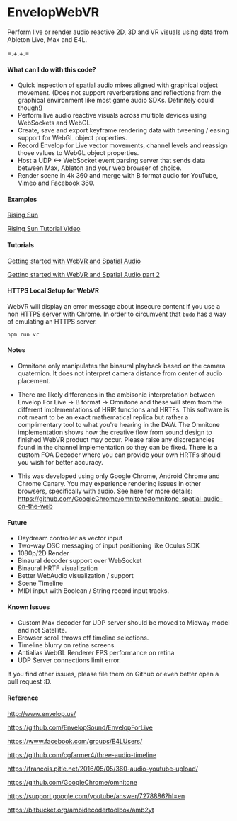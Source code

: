 EnvelopWebVR
===================
Perform live or render audio reactive 2D, 3D and VR visuals using data from Ableton Live, Max and E4L. 

=.+.+.=

#### What can I do with this code?
- Quick inspection of spatial audio mixes aligned with graphical object movement. 
(Does not support reverberations and reflections from the graphical environment like most game audio SDKs. Definitely could though!)
- Perform live audio reactive visuals across multiple devices using WebSockets and WebGL.
- Create, save and export keyframe rendering data with tweening / easing support for WebGL object properties.
- Record Envelop for Live vector movements, channel levels and reassign those values to WebGL object properties.
- Host a UDP <-> WebSocket event parsing server that sends data between Max, Ableton and your web browser of choice.
- Render scene in 4k 360 and merge with B format audio for YouTube, Vimeo and Facebook 360. 

#### Examples
[Rising Sun](http://chasefarmer.com/envelop/)

[Rising Sun Tutorial Video](https://www.youtube.com/watch?v=zUqWMz1Lp_c)

#### Tutorials
[Getting started with WebVR and Spatial Audio](http://chasefarmer.com/articles/2017-01-09-getting-started-with-webvr-and-spatial-audio/)

[Getting started with WebVR and Spatial Audio part 2](http://chasefarmer.com/articles/2017-02-16-webvr-and-spatial-audio-part-2/)

#### HTTPS Local Setup for WebVR
WebVR will display an error message about insecure content if you use a non HTTPS server with Chrome. In order to circumvent that `budo` has a way of emulating
an HTTPS server.
        
    npm run vr

#### Notes
- Omnitone only manipulates the binaural playback based on the camera quaternion. It does not interpret camera distance from center of audio placement.

- There are likely differences in the ambisonic interpretation between Envelop For Live -> B format -> Omnitone and these will stem from the different implementations of HRIR functions and HRTFs. This software is not meant to be an exact mathematical replica but rather a complimentary tool to what you're hearing in the DAW. The Omnitone implementation shows how the creative flow from sound design to finished WebVR product may occur. Please raise any discrepancies found in the channel implementation so they can be fixed. There is a custom FOA Decoder where you can provide your own HRTFs should you wish for better accuracy.

- This was developed using only Google Chrome, Android Chrome and Chrome Canary. You may experience rendering issues in other browsers, specifically with audio. See here for more details: https://github.com/GoogleChrome/omnitone#omnitone-spatial-audio-on-the-web


#### Future 
- Daydream controller as vector input
- Two-way OSC messaging of input positioning like Oculus SDK
- 1080p/2D Render
- Binaural decoder support over WebSocket
- Binaural HRTF visualization
- Better WebAudio visualization / support
- Scene Timeline
- MIDI input with Boolean / String record input tracks.

#### Known Issues
- Custom Max decoder for UDP server should be moved to Midway model and not Satellite.
- Browser scroll throws off timeline selections.
- Timeline blurry on retina screens. 
- Antialias WebGL Renderer FPS performance on retina
- UDP Server connections limit error.

If you find other issues, please file them on Github or even better open a pull request :D.

#### Reference
http://www.envelop.us/

https://github.com/EnvelopSound/EnvelopForLive

https://www.facebook.com/groups/E4LUsers/

https://github.com/cgfarmer4/three-audio-timeline

https://francois.pitie.net/2016/05/05/360-audio-youtube-upload/

https://github.com/GoogleChrome/omnitone

https://support.google.com/youtube/answer/7278886?hl=en

https://bitbucket.org/ambidecodertoolbox/amb2yt
